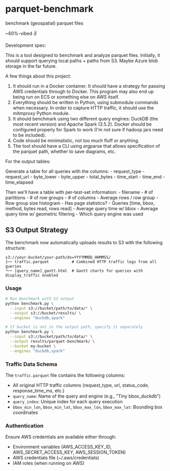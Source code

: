 # parquet-benchmark
benchmark (geospatial) parquet files

~60%-vibed :v:

Development spec:

This is a tool designed to benchmark and analyze parquet files. Initially, it should support querying local paths + paths from S3. Maybe Azure blob storage in the far future.

A few things about this project:
1. It should run in a Docker container. It should have a strategy for passing AWS credentials through to Docker. This program may also end up being run on ECS or something else on AWS itself.
2. Everything should be written in Python, using submodule commands when necessary. In order to capture HTTP traffic, it should use the mitmproxy Python module.
3. It should benchmark using two different query engines: DuckDB (the most recent version) and Apache Spark (3.5.2). Docker should be configured properly for Spark to work (I'm not sure if hadoop jars need to be included).
4. Code should be minimalistic, not too much fluff or anything.
5. The tool should have a CLI using argparse that allows specification of the parquet path, whether to save diagrams, etc.

For the output tables:

Generate a table for all queries with the columns:
    - request_type 
    - request_url 
    - byte_lower 
    - byte_upper 
    - total_bytes 
    - time_start 
    - time_end 
    - time_elapsed

Then we'll have a table with per-test-set information:
    - filename
    - # of partitions
    - # of row groups
    - # of columns
    - Average rows / row group
    - Row group size histogram
    - Has page statistics?
    - Queries [time, bbox, method, bytes read, rows read]
    - Average query time w/ bbox
    - Average query time w/ geometric filtering
    - Which query engine was used

## S3 Output Strategy

The benchmark now automatically uploads results to S3 with the following structure:

```
s3://your-bucket/your-path/ds=YYYYMMDD_HHMMSS/
├── traffic.parquet          # Combined HTTP traffic logs from all queries
└── [query_name]_gantt.html  # Gantt charts for queries with display_traffic enabled
```

### Usage

```bash
# Run benchmark with S3 output
python benchmark.py \
  --input s3://bucket/path/to/data/* \
  --output s3://bucket/results/ \
  --engines "duckdb,spark"

# If bucket is not in the output path, specify it separately
python benchmark.py \
  --input s3://bucket/path/to/data/* \
  --output results/parquet-benchmark/ \
  --bucket my-bucket \
  --engines "duckdb,spark"
```

### Traffic Data Schema

The `traffic.parquet` file contains the following columns:
- All original HTTP traffic columns (request_type, url, status_code, response_time_ms, etc.)
- `query_name`: Name of the query and engine (e.g., "Tiny bbox_duckdb")
- `query_index`: Unique index for each query execution
- `bbox_min_lon`, `bbox_min_lat`, `bbox_max_lon`, `bbox_max_lat`: Bounding box coordinates

### Authentication

Ensure AWS credentials are available either through:
- Environment variables (AWS_ACCESS_KEY_ID, AWS_SECRET_ACCESS_KEY, AWS_SESSION_TOKEN)
- AWS credentials file (~/.aws/credentials)
- IAM roles (when running on AWS)
